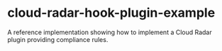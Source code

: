 # cloud-radar-hook-plugin-example
A reference implementation showing how to implement a Cloud Radar plugin providing compliance rules. 
